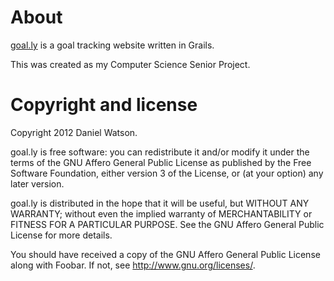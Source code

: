 # About

[goal.ly](http://goal.ly) is a goal tracking website written in Grails.

This was created as my Computer Science Senior Project.

# Copyright and license

Copyright 2012 Daniel Watson.

goal.ly is free software: you can redistribute it and/or modify
it under the terms of the GNU Affero General Public License as published by
the Free Software Foundation, either version 3 of the License, or
(at your option) any later version.

goal.ly is distributed in the hope that it will be useful,
but WITHOUT ANY WARRANTY; without even the implied warranty of
MERCHANTABILITY or FITNESS FOR A PARTICULAR PURPOSE.  See the
GNU Affero General Public License for more details.

You should have received a copy of the GNU Affero General Public License
along with Foobar.  If not, see <http://www.gnu.org/licenses/>.
